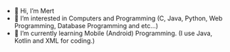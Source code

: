 - 👋 Hi, I’m Mert
- 👀 I’m interested in Computers and Programming (C, Java, Python, Web Programming, Database Programming and etc...)
- 🌱 I’m currently learning Mobile (Android) Programming. (I use Java, Kotlin and XML for coding.)

<!---
Muhibbi123/Muhibbi123 is a ✨ special ✨ repository because its `README.md` (this file) appears on your GitHub profile.
You can click the Preview link to take a look at your changes.
--->
